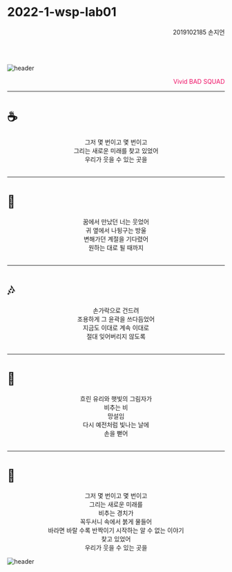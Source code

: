 # 2022-1-wsp-lab01 
<div style="text-align: right;"> 2019102185 손지언</div>
<br>
<br>
<br>

![header](https://capsule-render.vercel.app/api?type=waving&color=0:8037DE,50:F9767D,100:FFF9AD&height=300&section=header&text=미래&fontSize=60&fontColor=ffffff&animation=fadeIn)
<div style="text-align: right; color: #EF1166"> Vivid BAD SQUAD </div>

---

# ☕ 
<center>
그저 몇 번이고 몇 번이고<br>
그리는 새로운 미래를 찾고 있었어<br>
우리가 웃을 수 있는 곳을<br>
</center>  
<br>

---

# 🥞

<center>
꿈에서 만났던 너는 웃었어<br>
귀 옆에서 나뒹구는 방울<br>
변해가던 계절을 기다렸어<br>
원하는 대로 될 때까지<br>
</center>
<br>

---
# 🎶

<center>
손가락으로 건드려<br>
조용하게 그 윤곽을 쓰다듬었어<br>
지금도 이대로 계속 이대로<br>
절대 잊어버리지 않도록<br>
</center>
<br>

---
# 🐹

<center>
흐린 유리와 햇빛의 그림자가<br>
비추는 비 <br>
망설임<br>
다시 예전처럼 빛나는 날에<br>
손을 뻗어<br>
</center>
<br>

---
# 💖

<center>
그저 몇 번이고 몇 번이고<br>
그리는 새로운 미래를<br>
비추는 경치가 <br>
꼭두서니 속에서 붉게 물들어<br>
바라면 바랄 수록 반짝이기 시작하는 알 수 없는 이야기<br>
찾고 있었어<br>
우리가 웃을 수 있는 곳을<br>
</center>


![header](https://capsule-render.vercel.app/api?type=waving&color=0:8037DE,50:F9767D,100:FFF9AD&height=300&section=footer&fontSize=60&reversal=true&fontColor=ffffff&animation=fadeIn)